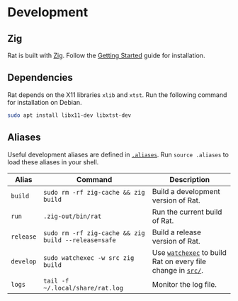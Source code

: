 # Development

## Zig

Rat is built with [Zig](https://ziglang.org/).
Follow the [Getting Started](https://ziglang.org/learn/getting-started/) guide for installation.

## Dependencies

Rat depends on the X11 libraries `xlib` and `xtst`.
Run the following command for installation on Debian.

```sh
sudo apt install libx11-dev libxtst-dev 
```

## Aliases

Useful development aliases are defined in [`.aliases`](./.aliases).
Run `source .aliases` to load these aliases in your shell. 

Alias | Command | Description
------|---------|------------
`build` | `sudo rm -rf zig-cache && zig build` | Build a development version of Rat.
`run` | `.zig-out/bin/rat` | Run the current build of Rat.
`release` | `sudo rm -rf zig-cache && zig build --release=safe` | Build a release version of Rat.
`develop` | `sudo watchexec -w src zig build` | Use [`watchexec`](https://github.com/watchexec/watchexec) to build Rat on every file change in [`src/`](./src/).
`logs` | `tail -f ~/.local/share/rat.log` | Monitor the log file.
